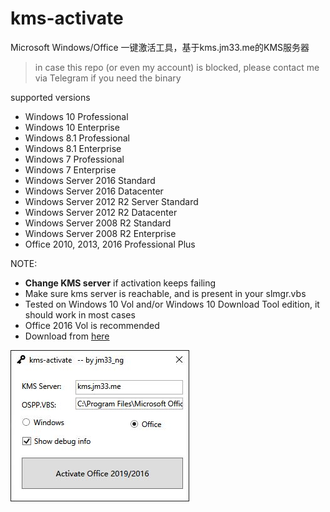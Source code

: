 # kms-activate
Microsoft Windows/Office 一键激活工具，基于kms.jm33.me的KMS服务器

> in case this repo (or even my account) is blocked, please contact me via Telegram if you need the binary

supported versions

- Windows 10 Professional
- Windows 10 Enterprise
- Windows 8.1 Professional
- Windows 8.1 Enterprise
- Windows 7 Professional
- Windows 7 Enterprise
- Windows Server 2016 Standard
- Windows Server 2016 Datacenter
- Windows Server 2012 R2 Server Standard
- Windows Server 2012 R2 Datacenter
- Windows Server 2008 R2 Standard
- Windows Server 2008 R2 Enterprise
- Office 2010, 2013, 2016 Professional Plus

NOTE:

- **Change KMS server** if activation keeps failing
- Make sure kms server is reachable, and is present in your slmgr.vbs
- Tested on Windows 10 Vol and/or Windows 10 Download Tool edition, it should work in most cases
- Office 2016 Vol is recommended
- Download from [here](https://github.com/jm33-m0/kms-activate/releases)

![](/img/win-activate.JPG)
